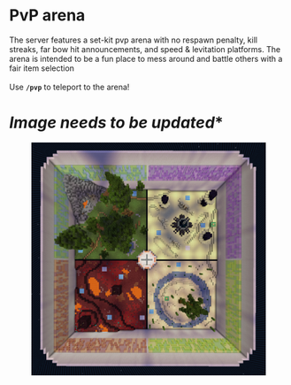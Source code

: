 # PvP arena

The server features a set-kit pvp arena with no respawn penalty, kill streaks, far bow hit announcements, and speed & levitation platforms. The arena is intended to be a fun place to mess around and battle others with a fair item selection\
\
Use **`/pvp`** to teleport to the arena!

# *Image needs to be updated**
<figure><img src="../../.gitbook/assets/arena.png" alt=""><figcaption></figcaption></figure>
